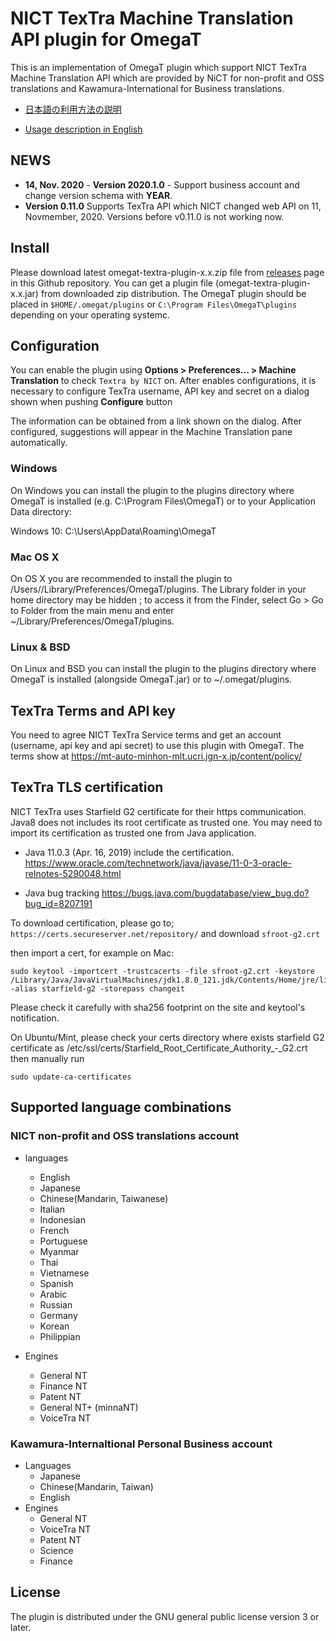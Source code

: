# NICT TexTra Machine Translation API plugin for OmegaT

This is an implementation of OmegaT plugin which support NICT TexTra Machine Translation API which are
provided by NiCT for non-profit and OSS translations and Kawamura-International for Business translations.

* [日本語の利用方法の説明](https://github.com/miurahr/omegat-textra-plugin/wiki/%E5%88%A9%E7%94%A8%E6%96%B9%E6%B3%95)

* [Usage description in English](https://github.com/miurahr/omegat-textra-plugin/wiki/Usage)


## NEWS

- **14, Nov. 2020** - **Version 2020.1.0** - Support business account and change version schema with **YEAR**.
- **Version 0.11.0** Supports TexTra API which NICT changed web API on 11, Novmember, 2020. Versions before v0.11.0 is not working now.

## Install

Please download latest omegat-textra-plugin-x.x.zip file from [releases](https://github.com/miurahr/omegat-textra-plugin/releases) page 
in this Github repository. You can get a plugin file (omegat-textra-plugin-x.x.jar) from downloaded zip distribution.
The OmegaT plugin should be placed in `$HOME/.omegat/plugins` or `C:\Program Files\OmegaT\plugins`
depending on your operating systemc.

## Configuration

You can enable the plugin using **Options > Preferences... > Machine Translation** to check `Textra by NICT` on.
After enables configurations, it is necessary to configure TexTra username, API key and secret
on a dialog shown when pushing **Configure** button

The information can be obtained from a link shown on the dialog. 
After configured, suggestions will appear in the Machine Translation pane automatically.

### Windows

On Windows you can install the plugin to the plugins directory where OmegaT is installed
 (e.g. C:\Program Files\OmegaT) or to your Application Data directory:

Windows 10: C:\Users<username>\AppData\Roaming\OmegaT

### Mac OS X

On OS X you are recommended to install the plugin to /Users//Library/Preferences/OmegaT/plugins.
 The Library folder in your home directory may be hidden ; to access it from the Finder,
select Go > Go to Folder from the main menu and enter ~/Library/Preferences/OmegaT/plugins.

### Linux & BSD

On Linux and BSD you can install the plugin to the plugins directory where OmegaT is
installed (alongside OmegaT.jar) or to ~/.omegat/plugins.

## TexTra Terms and API key

You need to agree NICT TexTra Service terms  and  get an account (username, api key and api secret)
to use this plugin with OmegaT. The terms show at
https://mt-auto-minhon-mlt.ucri.jgn-x.jp/content/policy/

## TexTra TLS certification

NICT TexTra uses Starfield G2 certificate for their https communication.
Java8 does not includes its root certificate as trusted one.
You may need to import its certification as trusted one from Java application.

- Java 11.0.3 (Apr. 16, 2019) include the certification.
https://www.oracle.com/technetwork/java/javase/11-0-3-oracle-relnotes-5290048.html

- Java bug tracking
https://bugs.java.com/bugdatabase/view_bug.do?bug_id=8207191


To download certification, please go to;
`https://certs.secureserver.net/repository/`
and download `sfroot-g2.crt`

then import a cert, for example on  Mac:

```
sudo keytool -importcert -trustcacerts -file sfroot-g2.crt -keystore /Library/Java/JavaVirtualMachines/jdk1.8.0_121.jdk/Contents/Home/jre/lib/security/cacerts -alias starfield-g2 -storepass changeit
```

Please check it carefully with sha256 footprint on the site and keytool's notification.

On Ubuntu/Mint, please check your certs directory where exists
starfield G2 certificate as /etc/ssl/certs/Starfield_Root_Certificate_Authority_-_G2.crt
then manually run

```
sudo update-ca-certificates
```

## Supported language combinations

### NICT non-profit and OSS translations account

* languages
    * English
    * Japanese
    * Chinese(Mandarin, Taiwanese)
    * Italian
    * Indonesian
    * French
    * Portuguese
    * Myanmar
    * Thai
    * Vietnamese
    * Spanish
    * Arabic
    * Russian
    * Germany
    * Korean
    * Philippian

* Engines
    * General NT
    * Finance NT
    * Patent NT
    * General NT+ (minnaNT)
    * VoiceTra NT

### Kawamura-Internaltional Personal Business account

* Languages
    * Japanese
    * Chinese(Mandarin, Taiwan)
    * English
* Engines
    * General NT
    * VoiceTra NT
    * Patent NT
    * Science
    * Finance

## License

The plugin is distributed under the GNU general public license version 3 or later.


